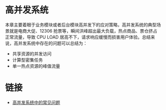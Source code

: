 # 高并发系统

本章主要着眼于业务模块或者后台模块高并发下的应对策略，高并发系统的典型场景就是电商大促、12306 抢票等，瞬间洪峰超出最大负载，热点商品、票仓挤占正常流量，导致 CPU LOAD 居高不下，请求响应缓慢而损害用户体验。总结来说，高并发系统中存在的问题可以总结为：

- 共享资源的并发访问
- 计算型密集任务
- 单一热点资源的峰值流量

# 链接

- [高并发系统中的常见问题](http://weibo.com/p/1001603862417250608209)
